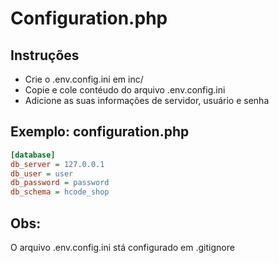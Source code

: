 Configuration.php
===

Instruções
---
-	Crie o .env.config.ini em inc/
-	Copie e cole contéudo do arquivo .env.config.ini
-	Adicione as  suas informações de servidor, usuário e senha



Exemplo: configuration.php
---
```ini
[database]
db_server = 127.0.0.1
db_user = user
db_password = password
db_schema = hcode_shop

```

Obs:
---
O arquivo .env.config.ini stá configurado em .gitignore